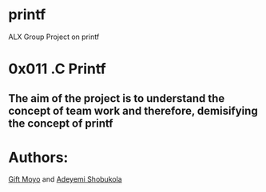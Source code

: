 # printf
ALX Group Project on printf

# 0x011 .C Printf
The aim of the project is to understand the concept of team work and therefore, demisifying the concept of printf
---
# Authors:
[Gift Moyo](https://github.com/moyo2) and [Adeyemi Shobukola](https://github.com/Gentletouch1)
